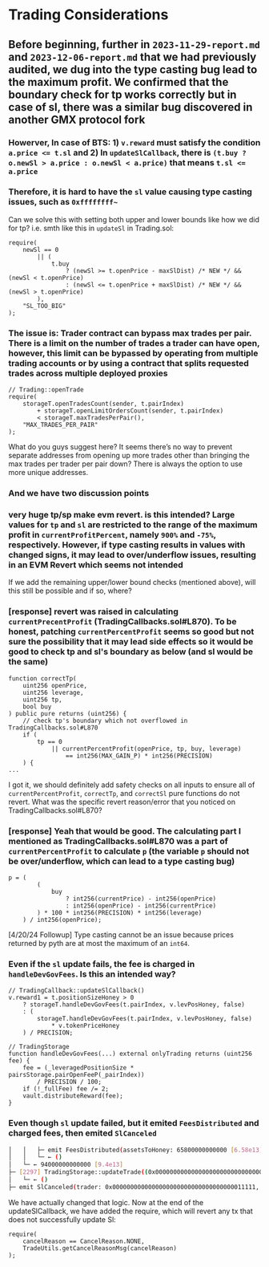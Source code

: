 # Trading Considerations

## Before beginning, further in `2023-11-29-report.md` and `2023-12-06-report.md` that we had previously audited, we dug into the type casting bug lead to the maximum profit. We confirmed that the boundary check for tp works correctly but in case of sl, there was a similar bug discovered in another GMX protocol fork

### Howerver, In case of BTS: 1) `v.reward` must satisfy the condition `a.price <= t.sl` and 2) In `updateSlCallback`, there is `(t.buy ? o.newSl > a.price : o.newSl < a.price)` that means `t.sl <= a.price`

### Therefore, it is hard to have the `sl` value causing type casting issues, such as `0xffffffff~`

Can we solve this with setting both upper and lower bounds like how we did for tp? i.e. smth like this in `updateSl` in
Trading.sol:

```solidity
require(
    newSl == 0
        || (
            t.buy
                ? (newSl >= t.openPrice - maxSlDist) /* NEW */ && (newSl < t.openPrice)
                : (newSl <= t.openPrice + maxSlDist) /* NEW */ && (newSl > t.openPrice)
        ),
    "SL_TOO_BIG"
);
```

### The issue is: Trader contract can bypass max trades per pair. There is a limit on the number of trades a trader can have open, however, this limit can be bypassed by operating from multiple trading accounts or by using a contract that splits requested trades across multiple deployed proxies

```solidity
// Trading::openTrade
require(
    storageT.openTradesCount(sender, t.pairIndex)
        + storageT.openLimitOrdersCount(sender, t.pairIndex)
        < storageT.maxTradesPerPair(),
    "MAX_TRADES_PER_PAIR"
);
```

What do you guys suggest here? It seems there’s no way to prevent separate addresses from opening up more trades other
than bringing the max trades per trader per pair down? There is always the option to use more unique addresses.

### And we have two discussion points

### very huge tp/sp make evm revert. is this intended? Large values for `tp` and `sl` are restricted to the range of the maximum profit in `currentProfitPercent`, namely `900%` and `-75%`, respectively. However, if type casting results in values with changed signs, it may lead to over/underflow issues, resulting in an EVM Revert which seems not intended

If we add the remaining upper/lower bound checks (mentioned above), will this still be possible and if so, where?

### [response] revert was raised in calculating `currentPrecentProfit` (TradingCallbacks.sol#L870). To be honest, patching `currentPercentProfit` seems so good but not sure the possibility that it may lead side effects so it would be good to check tp and sl's boundary as below (and sl would be the same)

```solidity
function correctTp(
    uint256 openPrice,
    uint256 leverage,
    uint256 tp,
    bool buy
) public pure returns (uint256) {
    // check tp's boundary which not overflowed in TradingCallbacks.sol#L870
    if (
        tp == 0
            || currentPercentProfit(openPrice, tp, buy, leverage)
                == int256(MAX_GAIN_P) * int256(PRECISION)
    ) {
...
```

I got it, we should definitely add safety checks on all inputs to ensure all of `currentPercentProfit`, `correctTp`, and
`correctSl` pure functions do not revert. What was the specific revert reason/error that you noticed on
TradingCallbacks.sol#L870?

### [response] Yeah that would be good. The calculating part I mentioned as TradingCallbacks.sol#L870 was a part of `currentPercentProfit` to calculate `p` (the variable `p` should not be over/underflow, which can lead to a type casting bug)

```solidity
p = (
        (
            buy
                ? int256(currentPrice) - int256(openPrice)
                : int256(openPrice) - int256(currentPrice)
        ) * 100 * int256(PRECISION) * int256(leverage)
    ) / int256(openPrice);
```

[4/20/24 Followup] Type casting cannot be an issue because prices returned by pyth are at most the maximum of an `int64`.

### Even if the `sl` update fails, the fee is charged in `handleDevGovFees`. Is this an intended way?

```solidity
// TradingCallback::updateSlCallback()
v.reward1 = t.positionSizeHoney > 0
    ? storageT.handleDevGovFees(t.pairIndex, v.levPosHoney, false)
    : (
        storageT.handleDevGovFees(t.pairIndex, v.levPosHoney, false)
            * v.tokenPriceHoney
    ) / PRECISION;

// TradingStorage
function handleDevGovFees(...) external onlyTrading returns (uint256 fee) {
    fee = (_leveragedPositionSize * pairsStorage.pairOpenFeeP(_pairIndex))
        / PRECISION / 100;
    if (!_fullFee) fee /= 2;
    vault.distributeReward(fee);
}
```

### Even though `sl` update failed, but it emited `FeesDistributed` and charged fees, then emited `SlCanceled`

```sh
│   │   ├─ emit FeesDistributed(assetsToHoney: 65800000000000 [6.58e13], assetsToBGT: 28200000000000 [2.82e13], assetsTotal: 94000000000000 [9.4e13], vaultTVL: 1000000000000000485000000000000 [1e30])
│   │   └─ ← ()
│   └─ ← 94000000000000 [9.4e13]
├─ [2297] TradingStorage::updateTrade((0x0000000000000000000000000000000000011111, 0, 0, 93060000000000000000000000 [9.306e25], 9306000000000000 [9.306e15], 100000000000000000000 [1e20], true, 100, 101000000000000000000 [1.01e20], 99250000000000000000 [9.925e19]))
│   └─ ← ()
├─ emit SlCanceled(trader: 0x0000000000000000000000000000000000011111, pairIndex: 0, index: 0, cancelReason: 5)
```

We have actually changed that logic. Now at the end of the updateSlCallback, we have added the require, which will
revert any tx that does not successfully update Sl:

```solidity
require(
    cancelReason == CancelReason.NONE,
    TradeUtils.getCancelReasonMsg(cancelReason)
);
```
